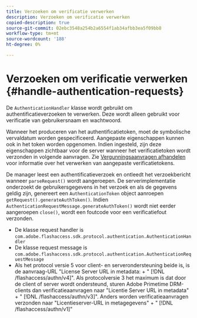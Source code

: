 ```yaml
---
title: Verzoeken om verificatie verwerken
description: Verzoeken om verificatie verwerken
copied-description: true
source-git-commit: 02ebc3548a254b2a6554f1ab34afbb3ea5f09bb8
workflow-type: tm+mt
source-wordcount: '188'
ht-degree: 0%

---
```


# Verzoeken om verificatie verwerken {#handle-authentication-requests}

De `AuthenticationHandler` klasse wordt gebruikt om authentificatieverzoeken te verwerken. Deze wordt alleen gebruikt voor verificatie van gebruikersnaam en wachtwoord.

Wanneer het produceren van het authentificatietoken, moet de symbolische vervaldatum worden gespecificeerd. Aangepaste eigenschappen kunnen ook in het token worden opgenomen. Indien ingesteld, zijn deze eigenschappen zichtbaar voor de server wanneer het verificatietoken wordt verzonden in volgende aanvragen. Zie [Vergunningsaanvragen afhandelen](../../protecting-content/implementing-the-license-server/handling-license-reqs/license-handling-classes.md) voor informatie over het verwerken van aangepaste verificatietokens.

De manager leest een authentificatieverzoek en ontleedt het verzoekbericht wanneer `parseRequest()` wordt aangeroepen. De serverimplementatie onderzoekt de gebruikersgegevens in het verzoek en als de gegevens geldig zijn, genereert een `AuthenticationToken` object aanroepen `getRequest().generateAuthToken()`. Indien `AuthenticationRequestMessage.generateAuthToken()` wordt niet eerder aangeroepen `close()`, wordt een foutcode voor een verificatiefout verzonden.

* De klasse request handler is `com.adobe.flashaccess.sdk.protocol.authentication.AuthenticationHandler`
* De klasse request message is `com.adobe.flashaccess.sdk.protocol.authentication.AuthenticationRequestMessage`
* Als het protocol versie 5 voor client- en serverondersteuning beide is, is de aanvraag-URL &quot;License Server URL in metadata: + &quot; [!DNL /flashaccess/authn/v4]&quot;. Als protocolversie 3 het maximum is dat door de client of server wordt ondersteund, sturen Adobe Primetime DRM-clients dan verificatieaanvragen naar &quot;Licentie Server URL in metadata&quot; + &quot; [!DNL /flashaccess/authn/v3]&quot;. Anders worden verificatieaanvragen verzonden naar &quot;Licentieserver-URL in metagegevens&quot; + &quot; [!DNL /flashaccess/authn/v1]&quot;
